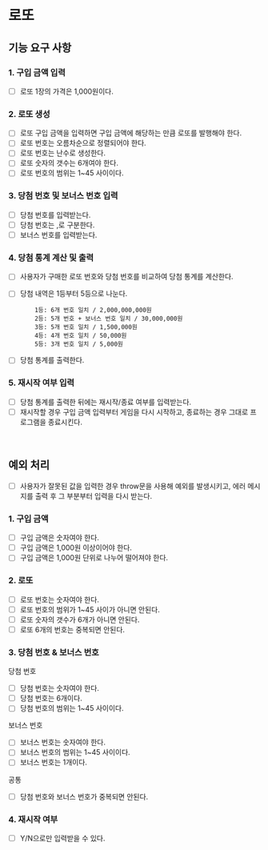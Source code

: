 # 로또

## 기능 요구 사항

### 1. 구입 금액 입력

- [ ] 로또 1장의 가격은 1,000원이다.

### 2. 로또 생성

- [ ] 로또 구입 금액을 입력하면 구입 금액에 해당하는 만큼 로또를 발행해야 한다.
- [ ] 로또 번호는 오름차순으로 정렬되어야 한다.
- [ ] 로또 번호는 난수로 생성한다.
- [ ] 로또 숫자의 갯수는 6개여야 한다.
- [ ] 로또 번호의 범위는 1~45 사이이다.

### 3. 당첨 번호 및 보너스 번호 입력

- [ ] 당첨 번호를 입력받는다.
- [ ] 당첨 번호는 ,로 구분한다.
- [ ] 보너스 번호를 입력받는다.

### 4. 당첨 통계 계산 및 출력

- [ ] 사용자가 구매한 로또 번호와 당첨 번호를 비교하여 당첨 통계를 계산한다.
- [ ] 당첨 내역은 1등부터 5등으로 나눈다.

          1등: 6개 번호 일치 / 2,000,000,000원
          2등: 5개 번호 + 보너스 번호 일치 / 30,000,000원
          3등: 5개 번호 일치 / 1,500,000원
          4등: 4개 번호 일치 / 50,000원
          5등: 3개 번호 일치 / 5,000원

- [ ] 당첨 통계를 출력한다.

### 5. 재시작 여부 입력

- [ ] 당첨 통계를 출력한 뒤에는 재시작/종료 여부를 입력받는다.
- [ ] 재시작할 경우 구입 금액 입력부터 게임을 다시 시작하고, 종료하는 경우 그대로 프로그램을 종료시킨다.

<br/>

## 예외 처리

- [ ] 사용자가 잘못된 값을 입력한 경우 throw문을 사용해 예외를 발생시키고, 에러 메시지를 출력 후 그 부분부터 입력을 다시 받는다.

### 1. 구입 금액

- [ ] 구입 금액은 숫자여야 한다.
- [ ] 구입 금액은 1,000원 이상이어야 한다.
- [ ] 구입 금액은 1,000원 단위로 나누어 떨어져야 한다.

### 2. 로또

- [ ] 로또 번호는 숫자여야 한다.
- [ ] 로또 번호의 범위가 1~45 사이가 아니면 안된다.
- [ ] 로또 숫자의 갯수가 6개가 아니면 안된다.
- [ ] 로또 6개의 번호는 중복되면 안된다.

### 3. 당첨 번호 & 보너스 번호

당첨 번호

- [ ] 당첨 번호는 숫자여야 한다.
- [ ] 당첨 번호는 6개이다.
- [ ] 당첨 번호의 범위는 1~45 사이이다.

보너스 번호

- [ ] 보너스 번호는 숫자여야 한다.
- [ ] 보너스 번호의 범위는 1~45 사이이다.
- [ ] 보너스 번호는 1개이다.

공통

- [ ] 당첨 번호와 보너스 번호가 중복되면 안된다.

### 4. 재시작 여부

- [ ] Y/N으로만 입력받을 수 있다.
